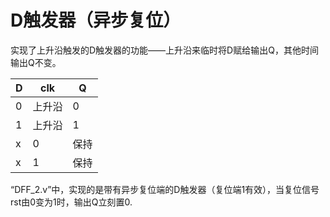 # D触发器（异步复位）

实现了上升沿触发的D触发器的功能——上升沿来临时将D赋给输出Q，其他时间输出Q不变。

| D    | clk    | Q    |
| ---- | ------ | ---- |
| 0    | 上升沿 | 0    |
| 1    | 上升沿 | 1    |
| x    | 0      | 保持 |
| x    | 1      | 保持 |

“DFF_2.v”中，实现的是带有异步复位端的D触发器（复位端1有效），当复位信号rst由0变为1时，输出Q立刻置0.